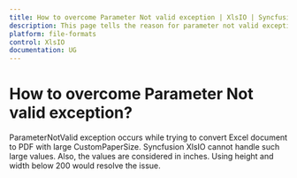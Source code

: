 ```yaml
---
title: How to overcome Parameter Not valid exception | XlsIO | Syncfusion
description: This page tells the reason for parameter not valid exception in Excel to PDF with Custom Papar Size in Syncfusion .NET Excel library (XlsIO).
platform: file-formats
control: XlsIO
documentation: UG
---
```


# How to overcome Parameter Not valid exception?

ParameterNotValid exception occurs while trying to convert Excel document to PDF with large CustomPaperSize. Syncfusion XlsIO cannot handle such large values. Also, the values are considered in inches. Using height and width below 200 would resolve the issue.
